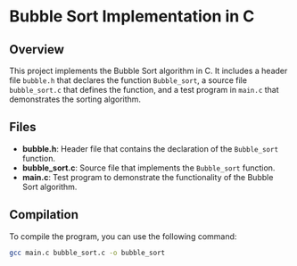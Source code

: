 # Bubble Sort Implementation in C

## Overview

This project implements the Bubble Sort algorithm in C. It includes a header file `bubble.h` that declares the function `Bubble_sort`, a source file `bubble_sort.c` that defines the function, and a test program in `main.c` that demonstrates the sorting algorithm.

## Files

- **bubble.h**: Header file that contains the declaration of the `Bubble_sort` function.
- **bubble_sort.c**: Source file that implements the `Bubble_sort` function.
- **main.c**: Test program to demonstrate the functionality of the Bubble Sort algorithm.

## Compilation

To compile the program, you can use the following command:

```bash
gcc main.c bubble_sort.c -o bubble_sort
